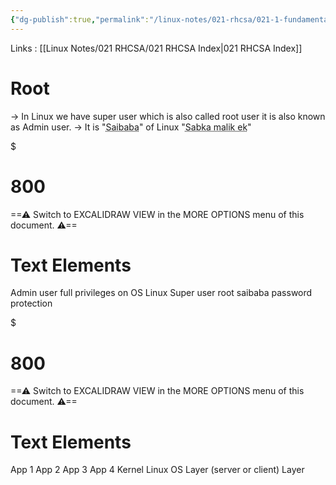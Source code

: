 ```yaml
---
{"dg-publish":true,"permalink":"/linux-notes/021-rhcsa/021-1-fundamentals-of-computer/021-1-7-root/"}
---
```


Links : [[Linux Notes/021 RHCSA/021 RHCSA Index\|021 RHCSA Index]]

# Root

&rarr; In Linux we have super user which is also called root user it is also known as Admin user.
&rarr; It is "<abbr title="Indian Baba God">Saibaba</abbr>" of Linux "<abbr title="Everyone Lord is one">Sabka malik ek</abbr>"


<div class="transclusion internal-embed is-loaded"><div class="markdown-embed">

$<div class="markdown-embed-title">

# 800

</div>



==⚠  Switch to EXCALIDRAW VIEW in the MORE OPTIONS menu of this document. ⚠==


# Text Elements
Admin user 
full privileges on OS 
Linux 
Super user 
root 
saibaba 
password protection 


</div></div>



<div class="transclusion internal-embed is-loaded"><div class="markdown-embed">

$<div class="markdown-embed-title">

# 800

</div>



==⚠  Switch to EXCALIDRAW VIEW in the MORE OPTIONS menu of this document. ⚠==


# Text Elements
App 1 
App 2 
App 3 
App 4 
Kernel 
Linux OS 
Layer (server or client) 
Layer 


</div></div>


